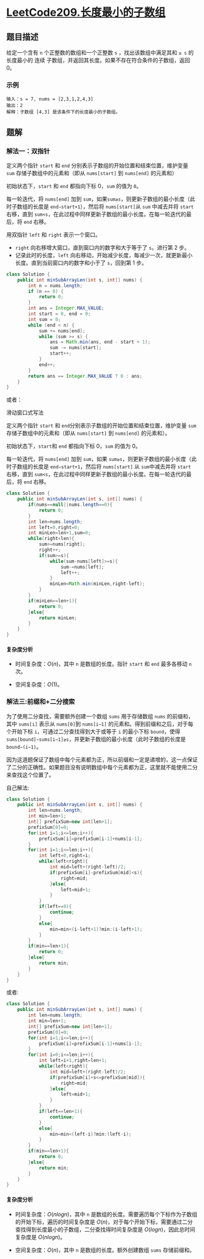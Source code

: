 # [LeetCode209.长度最小的子数组](https://leetcode-cn.com/problems/minimum-size-subarray-sum/)
## 题目描述
给定一个含有 `n` 个正整数的数组和一个正整数 `s` ，找出该数组中满足其和 `≥ s` 的长度最小的 连续 子数组，并返回其长度。如果不存在符合条件的子数组，返回 0。
### 示例
```
输入：s = 7, nums = [2,3,1,2,4,3]
输出：2
解释：子数组 [4,3] 是该条件下的长度最小的子数组。
```
## 题解
### 解法一：双指针
定义两个指针 `start` 和 `end` 分别表示子数组的开始位置和结束位置，维护变量 `sum` 存储子数组中的元素和（即从 `nums[start]` 到 `nums[end]` 的元素和）

初始状态下，`start` 和 `end` 都指向下标 0，`sum` 的值为 `0`。

每一轮迭代，将 `nums[end]` 加到 `sum`，如果`sum≥s`，则更新子数组的最小长度（此时子数组的长度是 `end−start+1`），然后将 `nums[start]`从 `sum` 中减去并将 `start` 右移，直到 `sum<s`，在此过程中同样更新子数组的最小长度。在每一轮迭代的最后，将 `end` 右移。


用双指针 `left` 和 `right` 表示一个窗口。

- `right` 向右移增大窗口，直到窗口内的数字和大于等于了 `s`。进行第 2 步。
- 记录此时的长度，`left` 向右移动，开始减少长度，每减少一次，就更新最小长度。直到当前窗口内的数字和小于了 `s`，回到第 1 步。

```java
class Solution {
    public int minSubArrayLen(int s, int[] nums) {
        int n = nums.length;
        if (n == 0) {
            return 0;
        }
        int ans = Integer.MAX_VALUE;
        int start = 0, end = 0;
        int sum = 0;
        while (end < n) {
            sum += nums[end];
            while (sum >= s) {
                ans = Math.min(ans, end - start + 1);
                sum -= nums[start];
                start++;
            }
            end++;
        }
        return ans == Integer.MAX_VALUE ? 0 : ans;
    }
}
```
或者：

滑动窗口式写法

定义两个指针 `start` 和 `end`分别表示子数组的开始位置和结束位置，维护变量 `sum` 存储子数组中的元素和（即从 `nums[start]` 到 `nums[end]` 的元素和）。

初始状态下，`start`和 `end` 都指向下标 0，`sum` 的值为 0。

每一轮迭代，将 `nums[end]` 加到 `sum`，如果 `sum≥s`，则更新子数组的最小长度（此时子数组的长度是 `end−start+1`，然后将 `nums[start]` 从 `sum`中减去并将 `start` 右移，直到 `sum<s`，在此过程中同样更新子数组的最小长度。在每一轮迭代的最后，将 `end` 右移。

```java
class Solution {
    public int minSubArrayLen(int s, int[] nums) {
        if(nums==null||nums.length==0){
            return 0;
        }
        int len=nums.length;
        int left=0,right=0;
        int minLen=len+1,sum=0;
        while(right<len){
            sum+=nums[right];
            right++;
            if(sum>=s){
                while(sum-nums[left]>=s){
                    sum-=nums[left];
                    left++;
                }
                minLen=Math.min(minLen,right-left);
            }
        }
        if(minLen==len+1){
            return 0;
        }else{
            return minLen;
        }
    }
}
```
#### 复杂度分析
- 时间复杂度：$O(n)$，其中 `n` 是数组的长度。指针 `start` 和 `end` 最多各移动 `n` 次。

- 空间复杂度：$O(1)$。
### 解法三:前缀和+二分搜索
为了使用二分查找，需要额外创建一个数组 `sums` 用于存储数组 `nums` 的前缀和，其中 `sums[i]` 表示从 `nums[0]`到 `nums[i−1]` 的元素和。得到前缀和之后，对于每个开始下标 `i`，可通过二分查找得到大于或等于 `i` 的最小下标 `bound`，使得 `sums[bound]−sums[i−1]≥s`，并更新子数组的最小长度（此时子数组的长度是 `bound−(i−1)`。

因为这道题保证了数组中每个元素都为正，所以前缀和一定是递增的，这一点保证了二分的正确性。如果题目没有说明数组中每个元素都为正，这里就不能使用二分来查找这个位置了。

自己解法:
```java
class Solution {
    public int minSubArrayLen(int s, int[] nums) {
        int len=nums.length;
        int min=len+1;
        int[] prefixSum=new int[len+1];
        prefixSum[0]=0;
        for(int i=1;i<=len;i++){
            prefixSum[i]=prefixSum[i-1]+nums[i-1];
        }
        for(int i=1;i<=len;i++){
            int left=0,right=i;
            while(left<right){
                int mid=left+(right-left)/2;
                if(prefixSum[i]-prefixSum[mid]<s){
                    right=mid;
                }else{
                    left=mid+1;
                }
            }
            if(left==0){
                continue;
            }
            else{
                min=min<(i-left+1)?min:(i-left+1);
            }
        }
        if(min==len+1){
            return 0;
        }else{
            return min;
        }
    }
}
```
或者:
```java
class Solution {
    public int minSubArrayLen(int s, int[] nums) {
        int len=nums.length;
        int min=len+1;
        int[] prefixSum=new int[len+1];
        prefixSum[0]=0;
        for(int i=1;i<=len;i++){
            prefixSum[i]=prefixSum[i-1]+nums[i-1];
        }
        for(int i=0;i<=len;i++){
            int left=i+1,right=len+1;
            while(left<right){
                int mid=left+(right-left)/2;
                if(prefixSum[i]+s<=prefixSum[mid]){
                    right=mid;
                }else{
                    left=mid+1;
                }
            }
            if(left==len+1){
                continue;
            }
            else{
                min=min<(left-i)?min:(left-i);
            }
        }
        if(min==len+1){
            return 0;
        }else{
            return min;
        }
    }
}
```
#### 复杂度分析
- 时间复杂度：$O(nlogn)$，其中 `n` 是数组的长度。需要遍历每个下标作为子数组的开始下标，遍历的时间复杂度是 $O(n)$，对于每个开始下标，需要通过二分查找得到长度最小的子数组，二分查找得时间复杂度是 $O(logn)$，因此总时间复杂度是 $O(nlogn)$。

- 空间复杂度：$O(n)$，其中 `n` 是数组的长度。额外创建数组 `sums` 存储前缀和。
